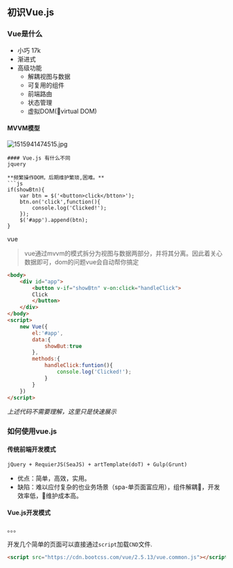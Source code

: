 ## 初识Vue.js

### Vue是什么
- 小巧 17k
- 渐进式
- 高级功能
    - 解耦视图与数据
    - 可复用的组件
    - 前端路由
    - 状态管理
    - 虚拟DOM(virtual DOM)
#### MVVM模型
![1515941474515.jpg](http://upload-images.jianshu.io/upload_images/5600906-f85ee6c66cc43b0e.jpg?imageMogr2/auto-orient/strip%7CimageView2/2/w/1240)
```
#### Vue.js 有什么不同
jquery

**频繁操作DOM，后期维护繁琐,困难。**
```js
if(showBtn){
    var btn = $('<button>click</btton>');
    btn.on('click',function(){
        console.log('Clicked!');
    });
    $('#app').append(btn);
}
```
vue

>vue通过mvvm的模式拆分为视图与数据两部分，并将其分离。因此着关心数据即可，dom的问题vue会自动帮你搞定
```html
<body>
    <div id="app">
        <button v-if="showBtn" v-on:click="handleClick">
        Click
        </button>
    </div>
</body>
<script>
    new Vue({
        el:'#app',
        data:{
            showBut:true
        },
        methods:{
            handleClick:funtion(){
                console.log('Clicked!');
            }
        }
    })
</script>
```
*上述代码不需要理解，这里只是快速展示*

### 如何使用vue.js

#### 传统前端开发模式
`jQuery + RequierJS(SeaJS) + artTemplate(doT) + Gulp(Grunt)`


- 优点：简单，高效，实用。
- 缺陷：难以应付复杂的也业务场景（spa-单页面富应用），组件解耦，开发效率低，维护成本高。
#### Vue.js开发模式
。。。

开发几个简单的页面可以直接通过`script`加载`CND`文件.
```html
<script src="https://cdn.bootcss.com/vue/2.5.13/vue.common.js"></script>
```
